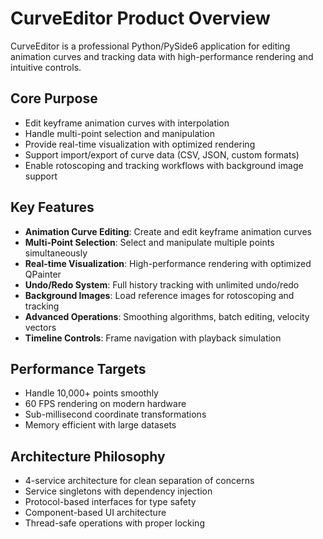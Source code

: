 # CurveEditor Product Overview

CurveEditor is a professional Python/PySide6 application for editing animation curves and tracking data with high-performance rendering and intuitive controls.

## Core Purpose
- Edit keyframe animation curves with interpolation
- Handle multi-point selection and manipulation
- Provide real-time visualization with optimized rendering
- Support import/export of curve data (CSV, JSON, custom formats)
- Enable rotoscoping and tracking workflows with background image support

## Key Features
- **Animation Curve Editing**: Create and edit keyframe animation curves
- **Multi-Point Selection**: Select and manipulate multiple points simultaneously  
- **Real-time Visualization**: High-performance rendering with optimized QPainter
- **Undo/Redo System**: Full history tracking with unlimited undo/redo
- **Background Images**: Load reference images for rotoscoping and tracking
- **Advanced Operations**: Smoothing algorithms, batch editing, velocity vectors
- **Timeline Controls**: Frame navigation with playback simulation

## Performance Targets
- Handle 10,000+ points smoothly
- 60 FPS rendering on modern hardware
- Sub-millisecond coordinate transformations
- Memory efficient with large datasets

## Architecture Philosophy
- 4-service architecture for clean separation of concerns
- Service singletons with dependency injection
- Protocol-based interfaces for type safety
- Component-based UI architecture
- Thread-safe operations with proper locking
